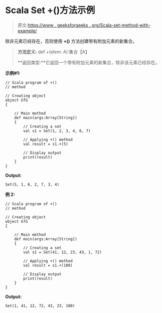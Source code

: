 # Scala Set +()方法示例

> 原文:[https://www . geeksforgeeks . org/Scala-set-method-with-example/](https://www.geeksforgeeks.org/scala-set-method-with-example/)

除非元素已经存在，否则使用 **+()** 方法创建带有附加元素的新集合。

> **方法定义:** def +(elem: A):集合【A】
> 
> **返回类型:**它返回一个带有附加元素的新集合，除非该元素已经存在。

**示例#1:**

```
// Scala program of +() 
// method 

// Creating object 
object GfG 
{ 

    // Main method 
    def main(args:Array[String]) 
    { 
        // Creating a set 
        val s1 = Set(1, 2, 3, 4, 6, 7) 

        // Applying +() method 
        val result = s1.+(5)

        // Display output
        print(result)    
    } 
} 
```

**Output:**

```
Set(5, 1, 6, 2, 7, 3, 4)

```

**例 2:**

```
// Scala program of +() 
// method 

// Creating object 
object GfG 
{ 

    // Main method 
    def main(args:Array[String]) 
    { 
        // Creating a set 
        val s1 = Set(41, 12, 23, 43, 1, 72) 

        // Applying +() method 
        val result = s1.+(100)

        // Display output
        print(result)    
    } 
} 
```

**Output:**

```
Set(1, 41, 12, 72, 43, 23, 100)

```